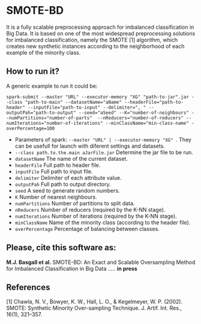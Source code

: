 # SMOTE-BD
It is a fully scalable preprocessing approach for imbalanced classification in Big Data. It is based on one of the most widespread preprocessing solutions for imbalanced classification, namely the SMOTE [1] algorithm, which creates new synthetic instances according to the neighborhood of each example of the minority class.

## How to run it?

A generic example to run it could be:

```spark-submit --master "URL" --executor-memory "XG" "path-to-jar".jar --class "path-to-main" --datasetName="aName" --headerFile="path-to-header" --inputFile="path-to-input" --delimiter=", " --outputPah="path-to-output" --seed="aSeed" --K="number-of-neighbours" --numPartitions="number-of-parts"  --nReducers="number-of-reducers" --numIterations="number-of-iterations" --minClassName="min-class-name" -overPercentage=100 ```

- Parameters of spark: ```--master "URL" | --executor-memory "XG" ```. They can be usefull for launch with diferent settings and datasets.
- ```--class path.to.the.main aJarFile.jar``` Determine the jar file to be run.
- ```datasetName``` The name of the current dataset.
- ```headerFile``` Full path to header file.
- ```inputFile``` Full path to input file.
- ```delimiter``` Delimiter of each attribute value.
- ```outputPah``` Full path to output directory.
- ```seed``` A seed to generate random numbers.
- ```K``` Number of nearest neighbours.
- ```numPartitions``` Number of partitions to split data.
- ```nReducers``` Number of reducers (required by the K-NN stage).
- ```numIterations``` Number of iterations (required by the K-NN stage).
- ```minClassName``` Name of the minority class (according to the header file).
- ```overPercentage``` Percentage of balancing between classes.

## Please, cite this software as:
 **M.J. Basgall et al.** SMOTE-BD: An Exact and Scalable Oversampling Method for Imbalanced Classification in Big Data .....  **in press**

## References
[1] Chawla, N. V., Bowyer, K. W., Hall, L. O., & Kegelmeyer, W. P. (2002). SMOTE: Synthetic Minority Over-sampling Technique. J. Artif. Int. Res., 16(1), 321–357.
